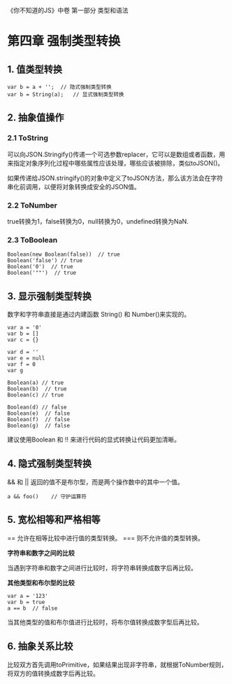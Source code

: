 《你不知道的JS》中卷 第一部分 类型和语法

# 第四章 强制类型转换

## 1. 值类型转换

```
var b = a + '';  // 隐式强制类型转换
var b = String(a);   // 显式强制类型转换
```

## 2. 抽象值操作

### 2.1 ToString

可以向JSON.Stringify()传递一个可选参数replacer，它可以是数组或者函数，用来指定对象序列化过程中哪些属性应该处理，哪些应该被排除，类似toJSON()。

如果传递给JSON.stringify()的对象中定义了toJSON方法，那么该方法会在字符串化前调用，以便将对象转换成安全的JSON值。

### 2.2 ToNumber

true转换为1，false转换为0，null转换为0，undefined转换为NaN.

### 2.3 ToBoolean

```
Boolean(new Boolean(false))  // true
Boolean('false') // true
Boolean('0')  // true
Boolean('""')  // true
```

## 3. 显示强制类型转换

数字和字符串直接是通过内建函数 String() 和 Number()来实现的。

```
var a = '0'
var b = []
var c = {}

var d = ''
var e = null
var f = 0
var g

Boolean(a) // true 
Boolean(b)  // true
Boolean(c) // true 

Boolean(d) // false 
Boolean(e)  // false
Boolean(f)  // false
Boolean(g)  // false
```

建议使用Boolean 和 !! 来进行代码的显式转换让代码更加清晰。

## 4. 隐式强制类型转换

&& 和 || 返回的值不是布尔型，而是两个操作数中的其中一个值。

```
a && foo()    // 守护运算符
```

## 5. 宽松相等和严格相等

== 允许在相等比较中进行值的类型转换。
=== 则不允许值的类型转换。

**字符串和数字之间的比较**

当遇到字符串和数字之间进行比较时，将字符串转换成数字后再比较。

**其他类型和布尔型的比较**

```
var a = '123'
var b = true
a == b  // false
```

当其他类型的值和布尔值进行比较时，将布尔值转换成数字型后再比较。

## 6. 抽象关系比较

比较双方首先调用toPrimitive，如果结果出现非字符串，就根据ToNumber规则，将双方的值转换成数字后再比较。





